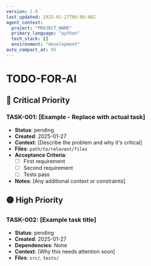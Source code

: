 ```yaml
---
version: 1.0
last_updated: 2025-01-27T00:00:00Z
agent_context:
  project: "PROJECT_NAME"
  primary_language: "python"
  tech_stack: []
  environment: "development"
auto_compact_at: 95
---
```


# TODO-FOR-AI

## 🔴 Critical Priority
<!-- Security issues, production bugs, data loss risks -->

### TASK-001: [Example - Replace with actual task]
- **Status**: pending
- **Created**: 2025-01-27
- **Context**: [Describe the problem and why it's critical]
- **Files**: `path/to/relevant/files`
- **Acceptance Criteria**:
  - [ ] First requirement
  - [ ] Second requirement
  - [ ] Tests pass
- **Notes**: [Any additional context or constraints]

## 🟡 High Priority
<!-- Feature blocking, performance issues, user-facing bugs -->

### TASK-002: [Example task title]
- **Status**: pending
- **Created**: 2025-01-27
- **Dependencies**: None
- **Context**: [Why this needs attention soon]
- **Files**: `src/`, `tests/`
- **Acceptance Criteria**:
  - [ ] Implementation complete
  - [ ] Tests written
  - [ ] Documentation updated
- **Estimated Tokens**: 5000

## 🟢 Normal Priority
<!-- Regular development tasks, refactoring, improvements -->

### TASK-003: [Example task]
- **Status**: pending
- **Created**: 2025-01-27
- **Context**: [Standard development work]
- **Acceptance Criteria**:
  - [ ] Feature implemented
  - [ ] Code reviewed
  - [ ] Deployed to staging

## 🔵 Low Priority / Backlog
<!-- Nice-to-have features, minor improvements, technical debt -->

### TASK-004: [Example enhancement]
- **Status**: pending
- **Created**: 2025-01-27
- **Type**: enhancement
- **Context**: [Why this would be beneficial]

## 🚧 In Progress
<!-- Tasks currently being worked on - agents move items here when starting -->

<!-- Move active tasks here with:
- **Started**: 2025-01-27T10:30:00Z
- **Session**: [session-id or agent-id]
-->

## ⏸️ Blocked
<!-- Tasks that cannot proceed due to external dependencies -->

<!-- Example:
### TASK-XXX: [Blocked task]
- **Status**: blocked
- **Blocker**: [What's blocking this task]
- **Created**: 2025-01-27
- **Context**: [Original context]
-->

---

## Completed Tasks Archive

<details>
<summary>View completed tasks (0)</summary>

<!-- Completed tasks move here with metrics:
### ✅ TASK-000: Initial setup
- **Completed**: 2025-01-27
- **Time Taken**: 2 hours
- **Token Usage**: 12,500
- **Result**: [Brief outcome summary]
- **Lessons**: [Any insights for future tasks]
-->

</details>

---

## Agent Instructions

When processing this TODO list:

1. **At Session Start**:
   - Review all sections in priority order
   - Check for blocked tasks that may be unblocked
   - Move any abandoned "In Progress" tasks back to appropriate priority

2. **When Starting a Task**:
   - Move task to "🚧 In Progress" section
   - Add started timestamp and session ID
   - Update status to `in_progress`

3. **During Task Execution**:
   - Check off completed acceptance criteria
   - Update notes with discoveries or blockers
   - Reference task ID in commit messages

4. **When Completing a Task**:
   - Move to "Completed Tasks Archive"
   - Record time taken and token usage
   - Add brief result summary
   - Update any dependent tasks

5. **When Blocked**:
   - Move task to "⏸️ Blocked" section
   - Clearly document the blocker
   - Create new task for blocker if needed

6. **Maintenance**:
   - Archive completed tasks to `TODO-ARCHIVE.md` when > 20 items
   - Update `last_updated` timestamp in frontmatter
   - Compact descriptions that exceed 500 tokens

## Task Status Definitions

- **pending**: Not started, available for work
- **in_progress**: Currently being worked on
- **blocked**: Cannot proceed due to dependency
- **completed**: All acceptance criteria met
- **cancelled**: No longer needed (archive with reason)

## Priority Guidelines

- **🔴 Critical**: Fix within 24 hours - security, data loss, production down
- **🟡 High**: Fix within 3 days - blocking features, degraded performance  
- **🟢 Normal**: Fix within sprint - standard development work
- **🔵 Low**: Fix when convenient - improvements, nice-to-haves

## Token Budget Guidelines

- Small task: < 5,000 tokens
- Medium task: 5,000 - 20,000 tokens  
- Large task: 20,000 - 50,000 tokens
- Epic: > 50,000 tokens (consider breaking down)

---

## Notes for Humans

- This file is optimized for AI agents but remains human-readable
- Commit this file after AI sessions to track progress
- Use task IDs (TASK-XXX) in related commits and PRs
- Consider integrating with your issue tracker via GitHub Actions or webhooks